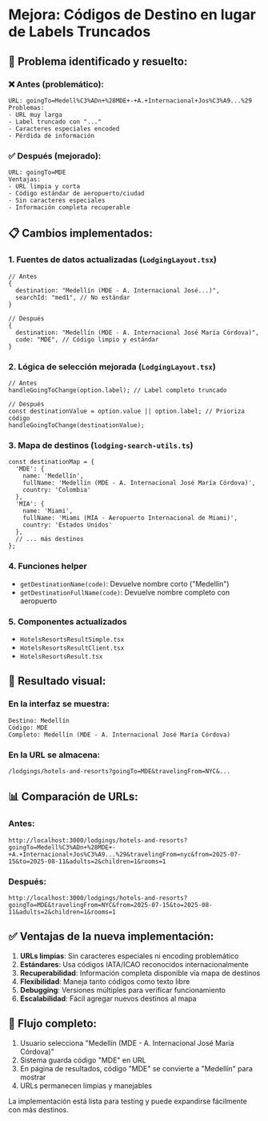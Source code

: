 # Mejora: Códigos de Destino en lugar de Labels Truncados

## 🔧 **Problema identificado y resuelto:**

### ❌ **Antes (problemático):**
```
URL: goingTo=Medell%C3%ADn+%28MDE+-+A.+Internacional+Jos%C3%A9...%29
Problemas:
- URL muy larga
- Label truncado con "..."
- Caracteres especiales encoded
- Pérdida de información
```

### ✅ **Después (mejorado):**
```
URL: goingTo=MDE
Ventajas:
- URL limpia y corta
- Código estándar de aeropuerto/ciudad
- Sin caracteres especiales
- Información completa recuperable
```

## 📋 **Cambios implementados:**

### 1. **Fuentes de datos actualizadas** (`LodgingLayout.tsx`)
```tsx
// Antes
{ 
  destination: "Medellín (MDE - A. Internacional José...)", 
  searchId: "med1", // No estándar
}

// Después  
{ 
  destination: "Medellín (MDE - A. Internacional José María Córdova)", 
  code: "MDE", // Código limpio y estándar
}
```

### 2. **Lógica de selección mejorada** (`LodgingLayout.tsx`)
```tsx
// Antes
handleGoingToChange(option.label); // Label completo truncado

// Después
const destinationValue = option.value || option.label; // Prioriza código
handleGoingToChange(destinationValue);
```

### 3. **Mapa de destinos** (`lodging-search-utils.ts`)
```tsx
const destinationMap = {
  'MDE': { 
    name: 'Medellín', 
    fullName: 'Medellín (MDE - A. Internacional José María Córdova)', 
    country: 'Colombia' 
  },
  'MIA': { 
    name: 'Miami', 
    fullName: 'Miami (MIA - Aeropuerto Internacional de Miami)', 
    country: 'Estados Unidos' 
  },
  // ... más destinos
};
```

### 4. **Funciones helper**
- `getDestinationName(code)`: Devuelve nombre corto ("Medellín")
- `getDestinationFullName(code)`: Devuelve nombre completo con aeropuerto

### 5. **Componentes actualizados**
- `HotelsResortsResultSimple.tsx`
- `HotelsResortsResultClient.tsx` 
- `HotelsResortsResult.tsx`

## 🎯 **Resultado visual:**

### En la interfaz se muestra:
```
Destino: Medellín
Código: MDE
Completo: Medellín (MDE - A. Internacional José María Córdova)
```

### En la URL se almacena:
```
/lodgings/hotels-and-resorts?goingTo=MDE&travelingFrom=NYC&...
```

## 📊 **Comparación de URLs:**

### **Antes:**
```
http://localhost:3000/lodgings/hotels-and-resorts?goingTo=Medell%C3%ADn+%28MDE+-+A.+Internacional+Jos%C3%A9...%29&travelingFrom=nyc&from=2025-07-15&to=2025-08-11&adults=2&children=1&rooms=1
```

### **Después:**
```
http://localhost:3000/lodgings/hotels-and-resorts?goingTo=MDE&travelingFrom=NYC&from=2025-07-15&to=2025-08-11&adults=2&children=1&rooms=1
```

## ✅ **Ventajas de la nueva implementación:**

1. **URLs limpias**: Sin caracteres especiales ni encoding problemático
2. **Estándares**: Usa códigos IATA/ICAO reconocidos internacionalmente  
3. **Recuperabilidad**: Información completa disponible vía mapa de destinos
4. **Flexibilidad**: Maneja tanto códigos como texto libre
5. **Debugging**: Versiones múltiples para verificar funcionamiento
6. **Escalabilidad**: Fácil agregar nuevos destinos al mapa

## 🔄 **Flujo completo:**

1. Usuario selecciona "Medellín (MDE - A. Internacional José María Córdova)"
2. Sistema guarda código "MDE" en URL
3. En página de resultados, código "MDE" se convierte a "Medellín" para mostrar
4. URLs permanecen limpias y manejables

La implementación está lista para testing y puede expandirse fácilmente con más destinos.
